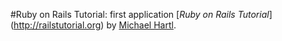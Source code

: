 #Ruby on Rails Tutorial: first application
[*Ruby on Rails Tutorial*] (http://railstutorial.org)
by [Michael Hartl](http://michaelhartl.com/).
